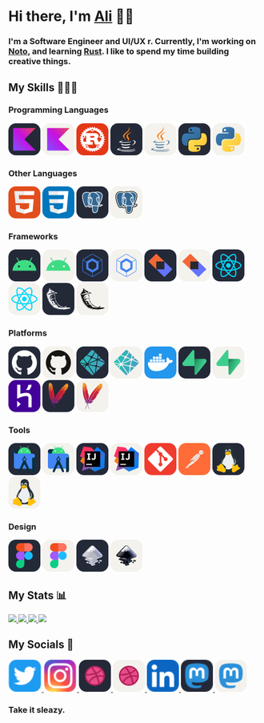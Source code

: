 # Hi there, I'm  <a href="https://alialbaali.com">Ali</a> 👋🏻

<div>

<h3>
 I'm a Software Engineer and UI/UX <Designe></Designe>r. Currently, I'm working on <a href="https://github.com/alialbaali/Noto">Noto</a>, and learning <a href="https://www.rust-lang.org/">Rust</a>. I like to spend my time building creative things.
</h3>

</div>

## My Skills 👨🏻‍💻

<div>

<h3>Programming Languages</h3>

<div>
<img src="images/Kotlin-Dark.svg#gh-light-mode-only" alt="Kotlin" height="64">
<img src="images/Kotlin-Light.svg#gh-dark-mode-only" alt="Kotlin" height="64">
<img src="images/Rust.svg" alt="Rust" height="64">
<img src="images/Java-Dark.svg#gh-light-mode-only" alt="Java" height="64">
<img src="images/Java-Light.svg#gh-dark-mode-only" alt="Java" height="64">
<img src="images/Python-Dark.svg#gh-light-mode-only" alt="Python" height="64">
<img src="images/Python-Light.svg#gh-dark-mode-only" alt="Python" height="64">
</div>

<h3>Other Languages</h3>

<div>
<img src="images/HTML.svg" alt="HTML" height="64">
<img src="images/CSS.svg" alt="CSS" height="64">
<img src="images/Postgres-Dark.svg#gh-light-mode-only" alt="Postgres" height="64">
<img src="images/Postgres-Light.svg#gh-dark-mode-only" alt="Postgres" height="64">
</div>

<h3>Frameworks</h3>

<div>
<img src="images/Android-Dark.svg#gh-light-mode-only" alt="Android" height="64">
<img src="images/Android-Light.svg#gh-dark-mode-only" alt="Android" height="64">
<img src="images/Compose-Dark.svg#gh-light-mode-only" alt="Compose" height="64">
<img src="images/Compose-Light.svg#gh-dark-mode-only" alt="Compose" height="64">
<img src="images/Ktor-Dark.svg#gh-light-mode-only" alt="Ktor" height="64">
<img src="images/Ktor-Light.svg#gh-dark-mode-only" alt="Ktor" height="64">
<img src="images/React-Dark.svg#gh-light-mode-only" alt="React" height="64">
<img src="images/React-Light.svg#gh-dark-mode-only" alt="React" height="64">
<img src="images/Flask-Dark.svg#gh-light-mode-only" alt="Flask" height="64">
<img src="images/Flask-Light.svg#gh-dark-mode-only" alt="Flask" height="64">
</div>

<h3>Platforms</h3>

<div>
<img src="images/GitHub-Dark.svg#gh-light-mode-only" alt="GitHub" height="64">
<img src="images/GitHub-Light.svg#gh-dark-mode-only" alt="GitHub" height="64">
<img src="images/Netlify-Dark.svg#gh-light-mode-only" alt="Netlify" height="64">
<img src="images/Netlify-Light.svg#gh-dark-mode-only" alt="Netlify" height="64">
<img src="images/Docker.svg" alt="Docker" height="64">
<img src="images/Supabase-Dark.svg#gh-light-mode-only" alt="Supabase" height="64">
<img src="images/Supabase-Light.svg#gh-dark-mode-only" alt="Supabase" height="64">
<img src="images/Heroku.svg" alt="Heroku" height="64">
<img src="images/Maven-Dark.svg#gh-light-mode-only" alt="Maven" height="64">
<img src="images/Maven-Light.svg#gh-dark-mode-only" alt="Maven" height="64">
</div>

<h3>Tools</h3>

<div>
<img src="images/AndroidStudio-Dark.svg#gh-light-mode-only" alt="AndroidStudio" height="64">
<img src="images/AndroidStudio-Light.svg#gh-dark-mode-only" alt="AndroidStudio" height="64">
<img src="images/IntelliJ-Dark.svg#gh-light-mode-only" alt="IntelliJ" height="64">
<img src="images/IntelliJ-Light.svg#gh-dark-mode-only" alt="IntelliJ" height="64">
<img src="images/Git.svg" alt="Git" height="64">
<img src="images/Postman.svg" alt="Postman" height="64">
<img src="images/Linux-Dark.svg#gh-light-mode-only" alt="Linux" height="64">
<img src="images/Linux-Light.svg#gh-dark-mode-only" alt="Linux" height="64">
</div>

<h3>Design</h3>

<div>
<img src="images/Figma-Dark.svg#gh-light-mode-only" alt="Figma" height="64">
<img src="images/Figma-Light.svg#gh-dark-mode-only" alt="Figma" height="64">
<img src="images/Inkscape-Dark.svg#gh-light-mode-only" alt="Inkscape" height="64">
<img src="images/Inkscape-Light.svg#gh-dark-mode-only" alt="Inkscape" height="64">
</div>

</div>

## My Stats 📊

<div>

<a href="https://github.com/alialbaali#gh-light-mode-only">
  <img src="https://github-readme-stats.vercel.app/api?username=alialbaali&hide=prs,contribs&count_private=true&show_icons=true&include_all_commits=true&custom_title=Ali%'s%20GitHub%20Stats&number_format=long&line_height=30&hide_rank=true&border_radius=16&hide_border=true&hide_title=true&theme=github_dark#gh-light-mode-only" />
</a>

<a href="https://github.com/alialbaali#gh-light-mode-only">
  <img src="https://github-readme-stats.vercel.app/api/top-langs/?username=alialbaali&layout=compact&langs_count=6&border_radius=16&hide_border=true&hide_title=true&theme=github_dark#gh-light-mode-only" />
</a>

<a href="https://github.com/alialbaali#gh-dark-mode-only">
  <img src="https://github-readme-stats.vercel.app/api?username=alialbaali&hide=prs,contribs&count_private=true&show_icons=true&include_all_commits=true&custom_title=Ali%'s%20GitHub%20Stats&number_format=long&line_height=30&hide_rank=true&border_radius=16&hide_border=true&hide_title=true&theme=default#gh-dark-mode-only" />
</a>

<a href="https://github.com/alialbaali#gh-dark-mode-only">
  <img src="https://github-readme-stats.vercel.app/api/top-langs/?username=alialbaali&layout=compact&langs_count=6&border_radius=16&hide_border=true&hide_title=true&theme=default#gh-dark-mode-only" />
</a>

</div>

## My Socials 🔗

<div>

<a href="https://twitter.com/ali_albaali">
  <img src="images/Twitter.svg" height="64"/>
</a>

<a href="https://www.instagram.com/ali.albaali">
  <img src="images/Instagram.svg" height="64"/>
</a>

<a href="https://dribbble.com/alialbaali#gh-light-mode-only">
  <img src="images/Dribbble-Dark.svg" height="64"/>
</a>

<a href="https://dribbble.com/alialbaali#gh-dark-mode-only">
  <img src="images/Dribbble-Light.svg" height="64"/>
</a>

<a href="https://www.linkedin.com/in/alialbaali">
  <img src="images/Linkedin.svg" height="64"/>
</a>

<a href="https://mastodon.social/@alialbaali#gh-light-mode-only">
  <img src="images/Mastodon-Dark.svg" height="64"/>
</a>

<a href="https://mastodon.social/@alialbaali#gh-dark-mode-only">
  <img src="images/Mastodon-Light.svg" height="64"/>
</a>

<h3>
Take it sleazy.
</h3>

</div>

